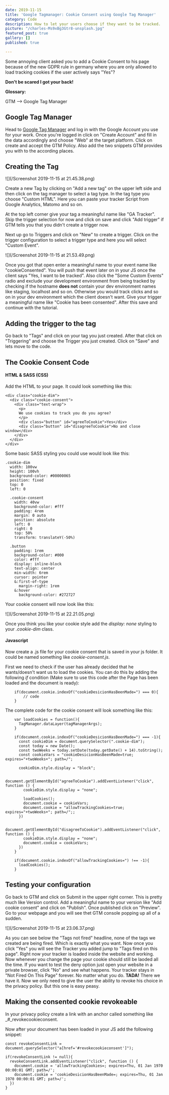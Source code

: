 ```yaml
---
date: 2019-11-15
title: 'Google Tagmanager: Cookie Consent using Google Tag Manager'
category: Code
description: How to let your users choose if they want to be tracked.
picture: "/charles-Ms9xBg3Gtr8-unsplash.jpg"
featured_post: true
gallery: []
published: true

---
```

Some annoying client asked you to add a Cookie Consent to his page because of the new GDPR rule in germany where you are only allowed to load tracking cookies if the user actively says "Yes"?

**Don't be scared I got your back!**

**Glossary:**

GTM --> Google Tag Manager

## Google Tag Manager

Head to [Google Tag Manager](https://tagmanager.google.com) and log in with the Google Account you use for your work. Once you're logged in click on "Create Account" and fill in the data accordingly and choose "Web" at the target platform. Click on create and accept the GTM Policy. Also add the two snippets GTM provides you with to the according places.

## Creating the Tag

![](/Screenshot 2019-11-15 at 21.45.38.png)

Create a new Tag by clicking on "Add a new tag" on the upper left side and then click on the tag manager to select a tag type. In the tag type you choose "Custom HTML". Here you can paste your tracker Script from Google Analytics, Matomo and so on.

At the top left corner give your tag a meaningful name like "GA Tracker". Skip the trigger selection for now and click on save and click "Add trigger" if GTM tells you that you didn't create a trigger now.

Next up go to Triggers and click on "New" to create a trigger. Click on the trigger configuration to select a trigger type and here you will select "Custom Event".

![](/Screenshot 2019-11-15 at 21.53.49.png)

Once you got that open enter a meaningful name to your event name like "cookieConsented". You will push that event later on in your JS once the client says "Yes, I want to be tracked". Also click the "Some Custom Events" radio and exclude your development environment from being tracked by checking if the hostname **does not** contain your dev environment names like staging, localhost and so on. Otherwise you would track clicks and so on in your dev environment which the client doesn't want. Give your trigger a meaningful name like "Cookie has been consented". After this save and continue with the tutorial.

## Adding the trigger to the tag

Go back to "Tags" and click on your tag you just created. After that click on "Triggering" and choose the Trigger you just created. Click on "Save" and lets move to the code.

## The Cookie Consent Code

#### HTML & SASS (CSS)

Add the HTML to your page. It could look something like this:

    <div class="cookie-dim">
      <div class="cookie-consent">
        <div class="text-wrap">
          <p>
          We use cookies to track you do you agree?
          </p>
          <div class="button" id="agreeToCookie">Yes</div>
          <div class="button" id="disagreeToCookie">No and close window</div>
        </div>
      </div>
    </div>

Some basic SASS styling you could use would look like this:

    .cookie-dim
      width: 100vw
      height: 100vh
      background-color: #00000065
      position: fixed
      top: 0
      left: 0
      
      .cookie-consent
        width: 40vw
        background-color: #fff
        padding: 4rem
        margin: 0 auto
        position: absolute
        left: 0
        right: 0
        top: 50%
        transform: translateY(-50%)
      
      .button
        padding: 1rem
        background-color: #000
        color: #fff
        display: inline-block
        text-align: center
        min-width: 6rem
        cursor: pointer
        &:first-of-type
          margin-right: 1rem
        &:hover
          background-color: #272727

Your cookie consent will now look like this:

![](/Screenshot 2019-11-15 at 22.21.05.png)

Once you think you like your cookie style add the _display: none_ styling to your _.cookie-dim_ class.

#### Javascript

Now create a .js file for your cookie consent that is saved in your js folder. It could be named something like _cookie-consent.js_.

First we need to check if the user has already decided that he wants/doesn't want us to load the cookies. You can do this by adding the following _if_ condition (Make sure to use this code after the Page has been loaded and the document is ready):

        if(document.cookie.indexOf("cookieDesicionHasBeenMade=") === 0){
     	    // code       
        }

The complete code for the cookie consent will look something like this:

        var loadCookies = function(){
          TagManager.dataLayer(tagManagerArgs);
        }
    
        if(document.cookie.indexOf("cookieDesicionHasBeenMade=") === -1){
          const cookieDim = document.querySelector(".cookie-dim");
          const today = new Date();
          const twoWeeks = today.setDate(today.getDate() + 14).toString();
          const cookieVars = "cookieDesicionHasBeenMade=true; expires="+twoWeeks+"; path=/";
          
          cookieDim.style.display = "block";
    
          document.getElementById("agreeToCookie").addEventListener("click", function () {  
            cookieDim.style.display = "none";
    
            loadCookies();
            document.cookie = cookieVars;
            document.cookie = "allowTrackingCookies=true; expires="+twoWeeks+"; path=/";;
          })
    
          document.getElementById("disagreeToCookie").addEventListener("click", function () {  
            cookieDim.style.display = "none";
            document.cookie = cookieVars;
          })
        }
    
        if(document.cookie.indexOf("allowTrackingCookies=") !== -1){
          loadCookies();
        }

## Testing your configuration

Go back to GTM and click on Submit in the upper right corner. This is pretty much like Version control. Add a meaningful name to your version like "Add cookie consent" and click on "Publish". Once published click on "Preview". Go to your webpage and you will see thet GTM console popping up all of a sudden.

![](/Screenshot 2019-11-15 at 23.06.37.png)

As you can see below the "Tags not fired" headline, none of the tags we created are being fired. Which is exactly what you want. Now once you click "Yes" you will see the Tracker you added jump to "Tags fired on this page". Right now your tracker is loaded inside the website and working. Now whenever you change the page your cookie should still be laoded all the time. If you want to test the deny option just open your website in a private browser, click "No" and see what happens. Your tracker stays in "Not Fired On This Page" forever. No matter what you do. **TADA!** There we have it. Now we only need to give the user the ability to revoke his choice in the privacy policy. But this one is easy peasy.

## Making the consented cookie revokeable

In your privacy policy create a link with an anchor called something like _#_revokecookieconsent. 

Now after your document has been loaded in your JS add the following snippet:

    const revokeConsentLink = document.querySelector("a[href='#revokecookieconsent']");
    
    if(revokeConsentLink != null){
      revokeConsentLink.addEventListener("click", function () { 
        document.cookie = 'allowTrackingCookies=; expires=Thu, 01 Jan 1970 00:00:01 GMT; path=/';
        document.cookie = 'cookieDesicionHasBeenMade=; expires=Thu, 01 Jan 1970 00:00:01 GMT; path=/'; 
      })
    }
